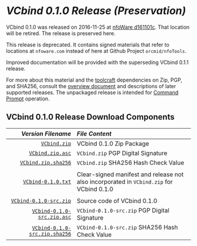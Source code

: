 <!-- index.md 0.0.3                 UTF-8                          2021-09-13
     ----1----|----2----|----3----|----4----|----5----|----6----|----7----|--*

                     VCBIND 0.1.0 RELEASE (PRESERVATION)
     -->

# ***VCbind** 0.1.0 Release (Preservation)*

VCbind 0.1.0 was released on 2016-11-25 at
[nfoWare d161101c](https://nfoware.com/dev/2016/11/d161101c.htm).  That
location will be retired.  The release is preserved here.

This release is deprecated. It contains signed materials that refer to
locations at `nfoware.com` instead of here at Github Project
`orcmid/nfoTools`.

Improved documentation will be provided with the superseding VCbind 0.1.1
release.

For more about this material and the [toolcraft](../../../tools/) dependencies
on Zip, PGP, and SHA256, consult the [overview document](../) and descriptions
of later supported releases.  The unpackaged release is intended for
[Command Prompt](../../../tools/T060501/) operation.

## VCbind 0.1.0 Release Download Components

| ***Version Filename*** | ***File Content*** |
|         --:            | :--                |
| [`VCbind.zip`](VCbind.zip) | VCbind 0.1.0 Zip Package |
| [`VCbind.zip.asc`](VCbind.zip.asc) | `VCbind.zip` PGP Digital Signature |
| [`VCbind.zip.sha256`](VCbind.zip.sha256) | `VCbind.zip` SHA256 Hash Check Value |
|                                        |                                |
| [`VCbind-0.1.0.txt`](VCbind-0.1.0.txt) | Clear-signed manifest and release not also incorporated in `VCbind.zip` for VCbind 0.1.0 |
|                                        |                                |
| [`VCbind-0.1.0-src.zip`](VCbind-0.1.0-src.zip) | Source code of VCbind 0.1.0 |
| [`VCbind-0.1.0-src.zip.asc`](VCbind-0.1.0-src.zip.asc) | `VCbind-0.1.0-src.zip` PGP Digital Signature |
| [`VCbind-0.1.0-src.zip.sha256`](VCbind-0.1.0-src.zip.sha256) | `VCbind-0.1.0-src.zip` SHA256 Hash Check Value |

<!-- ----1----|----2----|----3----|----4----|----5----|----6----|----7----|--*

     0.0.3 2021-09-13T17:37Z Link to release files and account for deprecation
     0.0.2 2021-09-12T16:35Z Create nfoTools placeholder for customization
     0.0.1 2016-11-30T00:07Z Provide Version and Manifest materials
     0.0.0 2016-11-13T02:06Z Create Initial Placeholder (nfoWare.com)

             *** end of docs/dev/D161101/D161101c/index.md ***
     -->

